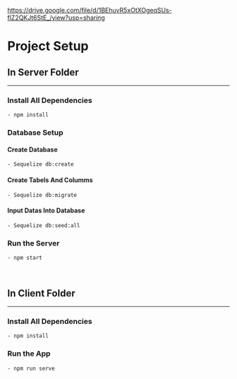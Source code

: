 https://drive.google.com/file/d/1BEhuvR5xOtXOgeqSUs-flZ2QKJt6StE_/view?usp=sharing

# Project Setup

## In Server Folder

<hr>

### Install All Dependencies

```
- npm install
```

### Database Setup

#### Create Database

```
- Sequelize db:create
```

#### Create Tabels And Columms

```
- Sequelize db:migrate
```

#### Input Datas Into Database

```
- Sequelize db:seed:all
```

### Run the Server

```
- npm start
```

<br>

## In Client Folder

<hr>

### Install All Dependencies

```
- npm install
```

### Run the App

```
- npm run serve
```

<br>
<br>
